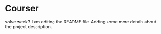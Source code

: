 # Courser
solve week3
I am editing the README file. Adding some more details about the project description.

